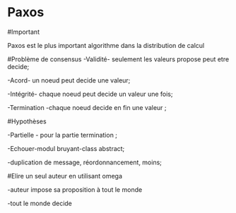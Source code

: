 # Paxos

#Important

Paxos est le plus important algorithme dans la distribution de calcul 

#Problème de consensus
-Validité- seulement les valeurs propose peut etre decide; 

-Acord-  un noeud peut decide une valeur; 

-Intégrité- chaque noeud peut decide un valeur une fois;

-Termination -chaque noeud decide en fin une valeur ;

#Hypothèses

-Partielle - pour la partie termination ;

-Echouer-modul bruyant-class abstract;

-duplication de message, réordonnancement, moins;

#Elire un seul auteur en utilisant omega

-auteur impose sa proposition à tout le monde

-tout le monde decide
